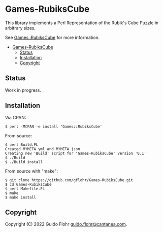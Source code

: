 # Games-RubiksCube

This library implements a Perl Representation of the Rubik's Cube Puzzle in
arbitrary sizes.

See [Games::RubiksCube](https://github.com/gflohr/Games-RubiksCube/blob/master/lib/Games/RubiksCube.pod)
for more information.

- [Games-RubiksCube](#games-rubikscube)
	- [Status](#status)
	- [Installation](#installation)
	- [Copyright](#copyright)

## Status

Work in progress.

## Installation

Via CPAN:

```shell
$ perl -MCPAN -e install 'Games::RubiksCube'
```

From source:

```shell
$ perl Build.PL
Created MYMETA.yml and MYMETA.json
Creating new 'Build' script for 'Games-RubiksCube' version '0.1'
$ ./Build
$ ./Build install
```

From source with "make":

```shell
$ git clone https://github.com/gflohr/Games-RubiksCube.git
$ cd Games-RubiksCube
$ perl Makefile.PL
$ make
$ make install
```

## Copyright

Copyright (C) 2022 Guido Flohr <guido.flohr@cantanea.com>.